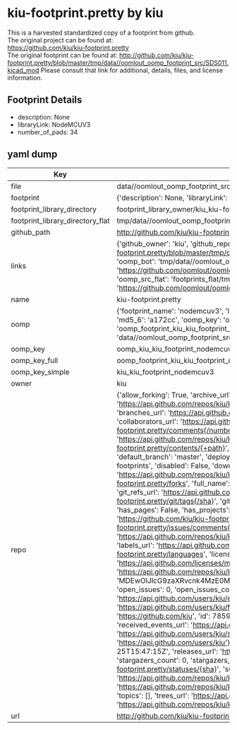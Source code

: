 # kiu-footprint.pretty by kiu  
This is a harvested standardized copy of a footprint from github.  
The original project can be found at:  
https://github.com/kiu/kiu-footprint.pretty  
The original footprint can be found at:
http://github.com/kiu/kiu-footprint.pretty/blob/master/tmp/data//oomlout_oomp_footprint_src/SDS011.kicad_mod
Please consult that link for additional, details, files, and license information.  
## Footprint Details
* description: None  
* libraryLink: NodeMCUV3  
* number_of_pads: 34  
## yaml dump  
| Key | Value |  
| --- | --- |  
| file | data//oomlout_oomp_footprint_src/kiu-footprint.pretty/NodeMCUV3.kicad_mod |  
| footprint | {'description': None, 'libraryLink': 'NodeMCUV3', 'number_of_pads': 34} |  
| footprint_library_directory | footprint_library_owner/kiu_kiu-footprint.pretty |  
| footprint_library_directory_flat | tmp/data//oomlout_oomp_footprint_src/footprints_flat/kiu_kiu_footprint_nodemcuv3/working |  
| github_path | http://github.com/kiu/kiu-footprint.pretty/blob/master/tmp/data//oomlout_oomp_footprint_src/NodeMCUV3.kicad_mod |  
| links | {'github_owner': 'kiu', 'github_repo_name': 'kiu-footprint.pretty', 'github_src': 'http://github.com/kiu/kiu-footprint.pretty/blob/master/tmp/data//oomlout_oomp_footprint_src/SDS011.kicad_mod', 'github_src_repo': 'https://github.com/kiu/kiu-footprint.pretty', 'oomp_bot': 'tmp/data//oomlout_oomp_footprint_src/footprints/kiu_kiu_footprint_nodemcuv3/working', 'oomp_bot_github': 'https://github.com/oomlout/oomlout_oomp_footprint_bot/tree/main/tmp/data//oomlout_oomp_footprint_src/footprints/kiu_kiu_footprint_nodemcuv3/working', 'oomp_src_flat': 'footprints_flat/tmp/data//oomlout_oomp_footprint_src/footprints_flat/kiu_kiu_footprint_nodemcuv3/working', 'oomp_src_flat_github': 'https://github.com/oomlout/oomlout_oomp_footprint_src/tree/main/tmp/data//oomlout_oomp_footprint_src/footprints_flat/kiu_kiu_footprint_nodemcuv3/working'} |  
| name | kiu-footprint.pretty |  
| oomp | {'footprint_name': 'nodemcuv3', 'library_name': 'kiu_footprint', 'md5': 'a172ccd05bfdacf6714a287d11075271', 'md5_10': 'a172ccd05b', 'md5_5': 'a172c', 'md5_6': 'a172cc', 'oomp_key': 'oomp_kiu_kiu_footprint_nodemcuv3', 'oomp_key_extra': 'oomp_footprint_kiu_kiu_footprint_nodemcuv3', 'oomp_key_full': 'oomp_footprint_kiu_kiu_footprint_nodemcuv3_a172cc', 'oomp_key_simple': 'kiu_kiu_footprint_nodemcuv3', 'original_filename': 'data//oomlout_oomp_footprint_src/kiu-footprint.pretty/NodeMCUV3.kicad_mod', 'owner_name': 'kiu'} |  
| oomp_key | oomp_kiu_kiu_footprint_nodemcuv3 |  
| oomp_key_full | oomp_footprint_kiu_kiu_footprint_nodemcuv3 |  
| oomp_key_simple | kiu_kiu_footprint_nodemcuv3 |  
| owner | kiu |  
| repo | {'allow_forking': True, 'archive_url': 'https://api.github.com/repos/kiu/kiu-footprint.pretty/{archive_format}{/ref}', 'archived': False, 'assignees_url': 'https://api.github.com/repos/kiu/kiu-footprint.pretty/assignees{/user}', 'blobs_url': 'https://api.github.com/repos/kiu/kiu-footprint.pretty/git/blobs{/sha}', 'branches_url': 'https://api.github.com/repos/kiu/kiu-footprint.pretty/branches{/branch}', 'clone_url': 'https://github.com/kiu/kiu-footprint.pretty.git', 'collaborators_url': 'https://api.github.com/repos/kiu/kiu-footprint.pretty/collaborators{/collaborator}', 'comments_url': 'https://api.github.com/repos/kiu/kiu-footprint.pretty/comments{/number}', 'commits_url': 'https://api.github.com/repos/kiu/kiu-footprint.pretty/commits{/sha}', 'compare_url': 'https://api.github.com/repos/kiu/kiu-footprint.pretty/compare/{base}...{head}', 'contents_url': 'https://api.github.com/repos/kiu/kiu-footprint.pretty/contents/{+path}', 'contributors_url': 'https://api.github.com/repos/kiu/kiu-footprint.pretty/contributors', 'created_at': '2017-02-25T15:43:00Z', 'default_branch': 'master', 'deployments_url': 'https://api.github.com/repos/kiu/kiu-footprint.pretty/deployments', 'description': 'Random collection of KiCad footprints', 'disabled': False, 'downloads_url': 'https://api.github.com/repos/kiu/kiu-footprint.pretty/downloads', 'events_url': 'https://api.github.com/repos/kiu/kiu-footprint.pretty/events', 'fork': False, 'forks': 0, 'forks_count': 0, 'forks_url': 'https://api.github.com/repos/kiu/kiu-footprint.pretty/forks', 'full_name': 'kiu/kiu-footprint.pretty', 'git_commits_url': 'https://api.github.com/repos/kiu/kiu-footprint.pretty/git/commits{/sha}', 'git_refs_url': 'https://api.github.com/repos/kiu/kiu-footprint.pretty/git/refs{/sha}', 'git_tags_url': 'https://api.github.com/repos/kiu/kiu-footprint.pretty/git/tags{/sha}', 'git_url': 'git://github.com/kiu/kiu-footprint.pretty.git', 'has_discussions': False, 'has_downloads': True, 'has_issues': True, 'has_pages': False, 'has_projects': False, 'has_wiki': False, 'homepage': None, 'hooks_url': 'https://api.github.com/repos/kiu/kiu-footprint.pretty/hooks', 'html_url': 'https://github.com/kiu/kiu-footprint.pretty', 'id': 83142016, 'is_template': False, 'issue_comment_url': 'https://api.github.com/repos/kiu/kiu-footprint.pretty/issues/comments{/number}', 'issue_events_url': 'https://api.github.com/repos/kiu/kiu-footprint.pretty/issues/events{/number}', 'issues_url': 'https://api.github.com/repos/kiu/kiu-footprint.pretty/issues{/number}', 'keys_url': 'https://api.github.com/repos/kiu/kiu-footprint.pretty/keys{/key_id}', 'labels_url': 'https://api.github.com/repos/kiu/kiu-footprint.pretty/labels{/name}', 'language': None, 'languages_url': 'https://api.github.com/repos/kiu/kiu-footprint.pretty/languages', 'license': {'key': 'mit', 'name': 'MIT License', 'node_id': 'MDc6TGljZW5zZTEz', 'spdx_id': 'MIT', 'url': 'https://api.github.com/licenses/mit'}, 'merges_url': 'https://api.github.com/repos/kiu/kiu-footprint.pretty/merges', 'milestones_url': 'https://api.github.com/repos/kiu/kiu-footprint.pretty/milestones{/number}', 'mirror_url': None, 'name': 'kiu-footprint.pretty', 'network_count': 0, 'node_id': 'MDEwOlJlcG9zaXRvcnk4MzE0MjAxNg==', 'notifications_url': 'https://api.github.com/repos/kiu/kiu-footprint.pretty/notifications{?since,all,participating}', 'open_issues': 0, 'open_issues_count': 0, 'owner': {'avatar_url': 'https://avatars.githubusercontent.com/u/785968?v=4', 'events_url': 'https://api.github.com/users/kiu/events{/privacy}', 'followers_url': 'https://api.github.com/users/kiu/followers', 'following_url': 'https://api.github.com/users/kiu/following{/other_user}', 'gists_url': 'https://api.github.com/users/kiu/gists{/gist_id}', 'gravatar_id': '', 'html_url': 'https://github.com/kiu', 'id': 785968, 'login': 'kiu', 'node_id': 'MDQ6VXNlcjc4NTk2OA==', 'organizations_url': 'https://api.github.com/users/kiu/orgs', 'received_events_url': 'https://api.github.com/users/kiu/received_events', 'repos_url': 'https://api.github.com/users/kiu/repos', 'site_admin': False, 'starred_url': 'https://api.github.com/users/kiu/starred{/owner}{/repo}', 'subscriptions_url': 'https://api.github.com/users/kiu/subscriptions', 'type': 'User', 'url': 'https://api.github.com/users/kiu'}, 'private': False, 'pulls_url': 'https://api.github.com/repos/kiu/kiu-footprint.pretty/pulls{/number}', 'pushed_at': '2017-02-25T15:47:15Z', 'releases_url': 'https://api.github.com/repos/kiu/kiu-footprint.pretty/releases{/id}', 'size': 3, 'ssh_url': 'git@github.com:kiu/kiu-footprint.pretty.git', 'stargazers_count': 0, 'stargazers_url': 'https://api.github.com/repos/kiu/kiu-footprint.pretty/stargazers', 'statuses_url': 'https://api.github.com/repos/kiu/kiu-footprint.pretty/statuses/{sha}', 'subscribers_count': 2, 'subscribers_url': 'https://api.github.com/repos/kiu/kiu-footprint.pretty/subscribers', 'subscription_url': 'https://api.github.com/repos/kiu/kiu-footprint.pretty/subscription', 'svn_url': 'https://github.com/kiu/kiu-footprint.pretty', 'tags_url': 'https://api.github.com/repos/kiu/kiu-footprint.pretty/tags', 'teams_url': 'https://api.github.com/repos/kiu/kiu-footprint.pretty/teams', 'temp_clone_token': None, 'topics': [], 'trees_url': 'https://api.github.com/repos/kiu/kiu-footprint.pretty/git/trees{/sha}', 'updated_at': '2021-06-05T21:20:25Z', 'url': 'https://api.github.com/repos/kiu/kiu-footprint.pretty', 'visibility': 'public', 'watchers': 0, 'watchers_count': 0, 'web_commit_signoff_required': False} |  
| url | http://github.com/kiu/kiu-footprint.pretty |  

